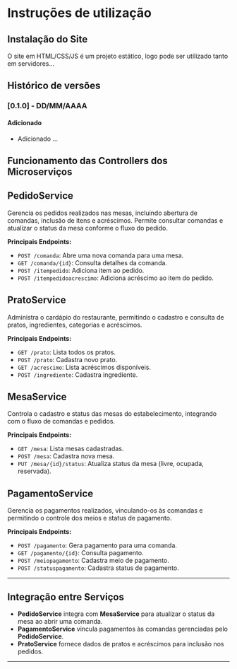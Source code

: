 # Instruções de utilização

## Instalação do Site

O site em HTML/CSS/JS é um projeto estático, logo pode ser utilizado tanto em servidores...

## Histórico de versões

### [0.1.0] - DD/MM/AAAA
#### Adicionado
- Adicionado ...

## Funcionamento das Controllers dos Microserviços


## PedidoService
Gerencia os pedidos realizados nas mesas, incluindo abertura de comandas, inclusão de itens e acréscimos. Permite consultar comandas e atualizar o status da mesa conforme o fluxo do pedido.

**Principais Endpoints:**
- `POST /comanda`: Abre uma nova comanda para uma mesa.
- `GET /comanda/{id}`: Consulta detalhes da comanda.
- `POST /itempedido`: Adiciona item ao pedido.
- `POST /itempedidoacrescimo`: Adiciona acréscimo ao item do pedido.

## PratoService
Administra o cardápio do restaurante, permitindo o cadastro e consulta de pratos, ingredientes, categorias e acréscimos.

**Principais Endpoints:**
- `GET /prato`: Lista todos os pratos.
- `POST /prato`: Cadastra novo prato.
- `GET /acrescimo`: Lista acréscimos disponíveis.
- `POST /ingrediente`: Cadastra ingrediente.

## MesaService
Controla o cadastro e status das mesas do estabelecimento, integrando com o fluxo de comandas e pedidos.

**Principais Endpoints:**
- `GET /mesa`: Lista mesas cadastradas.
- `POST /mesa`: Cadastra nova mesa.
- `PUT /mesa/{id}/status`: Atualiza status da mesa (livre, ocupada, reservada).

## PagamentoService
Gerencia os pagamentos realizados, vinculando-os às comandas e permitindo o controle dos meios e status de pagamento.

**Principais Endpoints:**
- `POST /pagamento`: Gera pagamento para uma comanda.
- `GET /pagamento/{id}`: Consulta pagamento.
- `POST /meiopagamento`: Cadastra meio de pagamento.
- `POST /statuspagamento`: Cadastra status de pagamento.

---

## Integração entre Serviços

- **PedidoService** integra com **MesaService** para atualizar o status da mesa ao abrir uma comanda.
- **PagamentoService** vincula pagamentos às comandas gerenciadas pelo **PedidoService**.
- **PratoService** fornece dados de pratos e acréscimos para inclusão nos pedidos.

---
